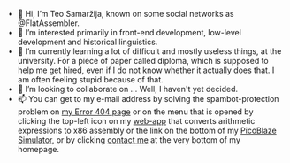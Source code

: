 - 👋 Hi, I’m Teo Samaržija, known on some social networks as @FlatAssembler.
- 👀 I’m interested primarily in front-end development, low-level development and historical linguistics.
- 🌱 I’m currently learning a lot of difficult and mostly useless things, at the university.
For a piece of paper called diploma, which is supposed to help me get hired, even if I do not know whether it actually does that. I am often feeling stupid because of that.
- 💞️ I’m looking to collaborate on ... Well, I haven't yet decided.
- 📫 You can get to my e-mail address by solving the spambot-protection problem on [my Error 404 page](https://flatassembler.github.io/does_not_exist.html) or on the menu that is opened by clicking the top-left icon on my [web-app](https://flatassembler.github.io/compiler.html) that converts arithmetic expressions to x86 assembly or the link on the bottom of my [PicoBlaze Simulator](https://flatassembler.github.io/PicoBlaze/PicoBlaze), or by clicking [contact me](https://flatassembler.github.io/) at the very bottom of my homepage.

<!---
FlatAssembler/FlatAssembler is a ✨ special ✨ repository because its `README.md` (this file) appears on your GitHub profile.
You can click the Preview link to take a look at your changes.
--->
